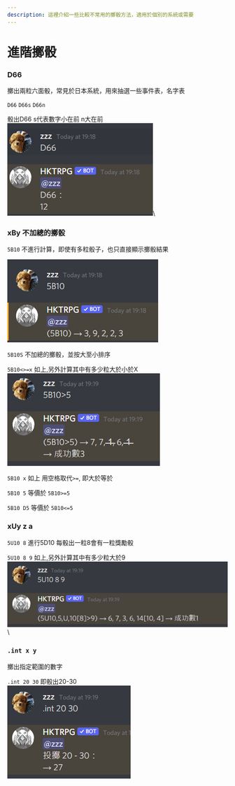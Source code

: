 ```yaml
---
description: 這裡介紹一些比較不常用的擲骰方法，適用於個別的系統或需要
---
```


# 進階擲骰

### D66

擲出兩粒六面骰，常見於日本系統，用來抽選一些事件表，名字表

`D66` `D66s` `D66n`&#x20;

骰出D66 s代表數字小在前 n大在前\
![](<../../.gitbook/assets/image (30).png>)\


### xBy 不加總的擲骰

`5B10` 不進行計算，即使有多粒骰子，也只直接顯示擲骰結果

![](<../../.gitbook/assets/image (43) (1).png>)

`5B10S` 不加總的擲骰，並按大至小排序

`5B10<>=x` 如上,另外計算其中有多少粒大於小於X\
![](<../../.gitbook/assets/image (1) (1) (1) (1).png>)

`5B10 x` 如上 用空格取代`>=`, 即大於等於

`5B10 5` 等價於 `5B10>=5`　&#x20;

`5B10 D5` 等價於 `5B10<=5`

### xUy z a

`5U10 8` 進行5D10 每骰出一粒8會有一粒獎勵骰

`5U10 8 9` 如上,另外計算其中有多少粒大於9\
![](<../../.gitbook/assets/image (24).png>)\


### `.int x y`

擲出指定範圍的數字

`.int 20 30` 即骰出20-30\
![](<../../.gitbook/assets/image (28) (1).png>)
